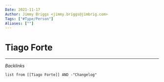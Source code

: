 ```yaml
---
Date: 2021-11-17
Author: Jimmy Briggs <jimmy.briggs@jimbrig.com>
Tags: ["#Type/Person"]
Aliases: [""]
---
```


# Tiago Forte



***

*Backlinks*

```dataview
list from [[Tiago Forte]] AND -"Changelog"
```

